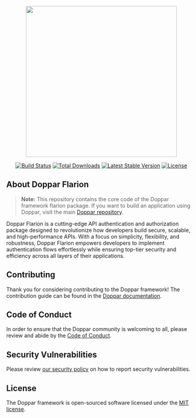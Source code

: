 <p align="center">
    <a href="https://laravel.com" target="_blank">
        <img src="https://raw.githubusercontent.com/doppar/doppar/7138fb0e72cd55256769be6947df3ac48c300700/public/logo.png" width="400">
    </a>
</p>

<p align="center">
<a href="https://github.com/doppar/flarion/actions/workflows/tests.yml"><img src="https://github.com/doppar/flarion/actions/workflows/tests.yml/badge.svg" alt="Build Status"></a>
<a href="https://packagist.org/packages/doppar/flarion"><img src="https://img.shields.io/packagist/dt/doppar/flarion" alt="Total Downloads"></a>
<a href="https://packagist.org/packages/doppar/flarion"><img src="https://img.shields.io/packagist/v/doppar/flarion" alt="Latest Stable Version"></a>
<a href="https://github.com/doppar/flarion/blob/main/LICENSE"><img src="https://img.shields.io/github/license/doppar/flarion" alt="License"></a>
</p>

## About Doppar Flarion

> **Note:** This repository contains the core code of the Doppar framework flarion package. If you want to build an application using Doppar, visit the main [Doppar repository](https://github.com/doppar/doppar).

Doppar Flarion is a cutting-edge API authentication and authorization package designed to revolutionize how developers build secure, scalable, and high-performance APIs. With a focus on simplicity, flexibility, and robustness, Doppar Flarion empowers developers to implement authentication flows effortlessly while ensuring top-tier security and efficiency across all layers of their applications.

## Contributing

Thank you for considering contributing to the Doppar framework! The contribution guide can be found in the [Doppar documentation](https://doppar.com/versions/3.x/contributions.html).

## Code of Conduct

In order to ensure that the Doppar community is welcoming to all, please review and abide by the [Code of Conduct](https://doppar.com/versions/3.x/contributions.html#code-of-conduct).

## Security Vulnerabilities

Please review [our security policy](https://github.com/doppar/framework/security/policy) on how to report security vulnerabilities.

## License

The Doppar framework is open-sourced software licensed under the [MIT license](LICENSE.md).
